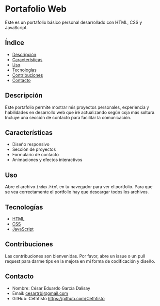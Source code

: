 # Portafolio Web

Este es un portafolio básico personal desarrollado con HTML, CSS y JavaScript.

## Índice
- [Descripción](#descripción)
- [Características](#características)
- [Uso](#uso)
- [Tecnologías](#tecnologías)
- [Contribuciones](#contribuciones)
- [Contacto](#contacto)

## Descripción

Este portafolio permite mostrar mis proyectos personales, experiencia y habilidades en desarrollo web que iré actualizando según coja más soltura. Incluye una sección de contacto para facilitar la comunicación.

## Características

- Diseño responsivo
- Sección de proyectos
- Formulario de contacto
- Animaciones y efectos interactivos


## Uso

Abre el archivo `index.html` en tu navegador para ver el portfolio. Para que se vea correctamente el portfolio hay que descargar todos los archivos.

## Tecnologías

- [HTML](https://developer.mozilla.org/es/docs/Web/HTML)
- [CSS](https://developer.mozilla.org/es/docs/Web/CSS)
- [JavaScript](https://developer.mozilla.org/es/docs/Web/JavaScript)

## Contribuciones

Las contribuciones son bienvenidas. Por favor, abre un issue o un pull request para darme tips en la mejora en mi forma de codificación y diseño.


## Contacto

- Nombre: César Eduardo García Dalisay
- Email: cesartrbj@gmail.com
- GitHub: Cethfisto https://github.com/Cethfisto
